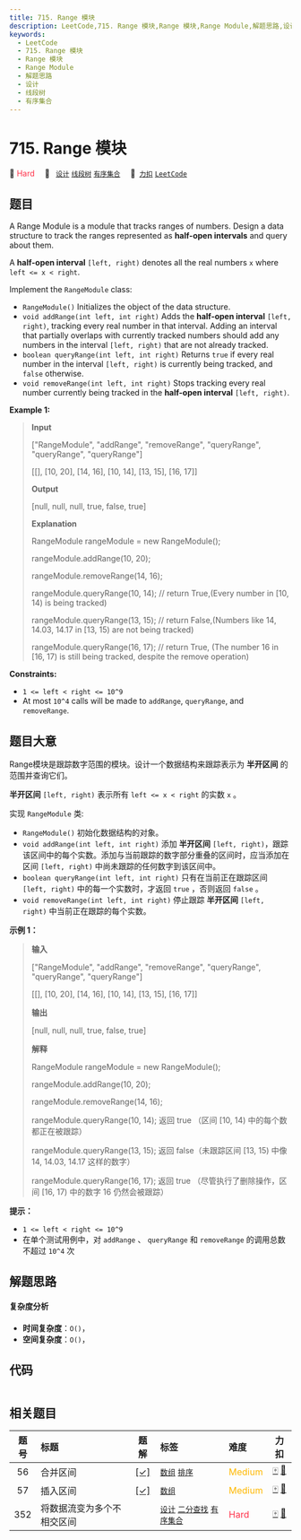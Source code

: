 ```yaml
---
title: 715. Range 模块
description: LeetCode,715. Range 模块,Range 模块,Range Module,解题思路,设计,线段树,有序集合
keywords:
  - LeetCode
  - 715. Range 模块
  - Range 模块
  - Range Module
  - 解题思路
  - 设计
  - 线段树
  - 有序集合
---
```


# 715. Range 模块

🔴 <font color=#ff334b>Hard</font>&emsp; 🔖&ensp; [`设计`](/tag/design.md) [`线段树`](/tag/segment-tree.md) [`有序集合`](/tag/ordered-set.md)&emsp; 🔗&ensp;[`力扣`](https://leetcode.cn/problems/range-module) [`LeetCode`](https://leetcode.com/problems/range-module)

## 题目

A Range Module is a module that tracks ranges of numbers. Design a data
structure to track the ranges represented as **half-open intervals** and query
about them.

A **half-open interval** `[left, right)` denotes all the real numbers `x`
where `left <= x < right`.

Implement the `RangeModule` class:

  * `RangeModule()` Initializes the object of the data structure.
  * `void addRange(int left, int right)` Adds the **half-open interval** `[left, right)`, tracking every real number in that interval. Adding an interval that partially overlaps with currently tracked numbers should add any numbers in the interval `[left, right)` that are not already tracked.
  * `boolean queryRange(int left, int right)` Returns `true` if every real number in the interval `[left, right)` is currently being tracked, and `false` otherwise.
  * `void removeRange(int left, int right)` Stops tracking every real number currently being tracked in the **half-open interval** `[left, right)`.



**Example 1:**

> 
> 
> 
> 
> 
> **Input**
> 
> ["RangeModule", "addRange", "removeRange", "queryRange", "queryRange", "queryRange"]
> 
> [[], [10, 20], [14, 16], [10, 14], [13, 15], [16, 17]]
> 
> **Output**
> 
> [null, null, null, true, false, true]
> 
> 
> 
> **Explanation**
> 
> RangeModule rangeModule = new RangeModule();
> 
> rangeModule.addRange(10, 20);
> 
> rangeModule.removeRange(14, 16);
> 
> rangeModule.queryRange(10, 14); // return True,(Every number in [10, 14) is being tracked)
> 
> rangeModule.queryRange(13, 15); // return False,(Numbers like 14, 14.03, 14.17 in [13, 15) are not being tracked)
> 
> rangeModule.queryRange(16, 17); // return True, (The number 16 in [16, 17) is still being tracked, despite the remove operation)

**Constraints:**

  * `1 <= left < right <= 10^9`
  * At most `10^4` calls will be made to `addRange`, `queryRange`, and `removeRange`.


## 题目大意

Range模块是跟踪数字范围的模块。设计一个数据结构来跟踪表示为 **半开区间** 的范围并查询它们。

**半开区间**  `[left, right)` 表示所有 `left <= x < right` 的实数 `x` 。

实现 `RangeModule` 类:

  * `RangeModule()` 初始化数据结构的对象。
  * `void addRange(int left, int right)` 添加 **半开区间**  `[left, right)`，跟踪该区间中的每个实数。添加与当前跟踪的数字部分重叠的区间时，应当添加在区间 `[left, right)` 中尚未跟踪的任何数字到该区间中。
  * `boolean queryRange(int left, int right)` 只有在当前正在跟踪区间 `[left, right)` 中的每一个实数时，才返回 `true` ，否则返回 `false` 。
  * `void removeRange(int left, int right)` 停止跟踪 **半开区间**  `[left, right)` 中当前正在跟踪的每个实数。



**示例 1：**

> 
> 
> 
> 
> 
> **输入**
> 
> ["RangeModule", "addRange", "removeRange", "queryRange", "queryRange", "queryRange"]
> 
> [[], [10, 20], [14, 16], [10, 14], [13, 15], [16, 17]]
> 
> **输出**
> 
> [null, null, null, true, false, true]
> 
> 
> 
> **解释**
> 
> RangeModule rangeModule = new RangeModule();
> 
> rangeModule.addRange(10, 20);
> 
> rangeModule.removeRange(14, 16);
> 
> rangeModule.queryRange(10, 14); 返回 true （区间 [10, 14) 中的每个数都正在被跟踪）
> 
> rangeModule.queryRange(13, 15); 返回 false（未跟踪区间 [13, 15) 中像 14, 14.03, 14.17 这样的数字）
> 
> rangeModule.queryRange(16, 17); 返回 true （尽管执行了删除操作，区间 [16, 17) 中的数字 16 仍然会被跟踪）
> 
> 



**提示：**

  * `1 <= left < right <= 10^9`
  * 在单个测试用例中，对 `addRange` 、  `queryRange` 和 `removeRange` 的调用总数不超过 `10^4` 次


## 解题思路

#### 复杂度分析

- **时间复杂度**：`O()`，
- **空间复杂度**：`O()`，

## 代码

```javascript

```

## 相关题目

<!-- prettier-ignore -->
| 题号 | 标题 | 题解 | 标签 | 难度 | 力扣 |
| :------: | :------ | :------: | :------ | :------ | :------: |
| 56 | 合并区间 | [[✓]](/problem/0056.md) |  [`数组`](/tag/array.md) [`排序`](/tag/sorting.md) | <font color=#ffb800>Medium</font> | [🀄️](https://leetcode.cn/problems/merge-intervals) [🔗](https://leetcode.com/problems/merge-intervals) |
| 57 | 插入区间 | [[✓]](/problem/0057.md) |  [`数组`](/tag/array.md) | <font color=#ffb800>Medium</font> | [🀄️](https://leetcode.cn/problems/insert-interval) [🔗](https://leetcode.com/problems/insert-interval) |
| 352 | 将数据流变为多个不相交区间 |  |  [`设计`](/tag/design.md) [`二分查找`](/tag/binary-search.md) [`有序集合`](/tag/ordered-set.md) | <font color=#ff334b>Hard</font> | [🀄️](https://leetcode.cn/problems/data-stream-as-disjoint-intervals) [🔗](https://leetcode.com/problems/data-stream-as-disjoint-intervals) |